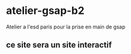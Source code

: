 # atelier-gsap-b2
Atelier a l'esd paris pour la prise en main de gsap 

## ce site sera un site interactif 

